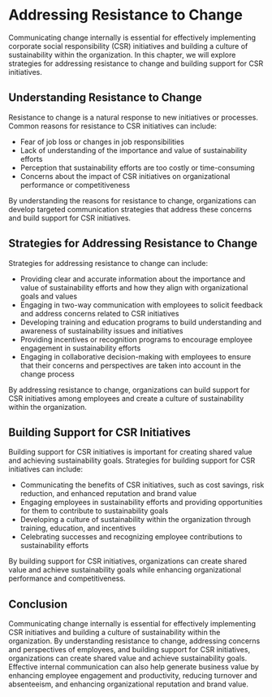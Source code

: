 Addressing Resistance to Change
===========================================================================

Communicating change internally is essential for effectively implementing corporate social responsibility (CSR) initiatives and building a culture of sustainability within the organization. In this chapter, we will explore strategies for addressing resistance to change and building support for CSR initiatives.

Understanding Resistance to Change
----------------------------------

Resistance to change is a natural response to new initiatives or processes. Common reasons for resistance to CSR initiatives can include:

* Fear of job loss or changes in job responsibilities
* Lack of understanding of the importance and value of sustainability efforts
* Perception that sustainability efforts are too costly or time-consuming
* Concerns about the impact of CSR initiatives on organizational performance or competitiveness

By understanding the reasons for resistance to change, organizations can develop targeted communication strategies that address these concerns and build support for CSR initiatives.

Strategies for Addressing Resistance to Change
----------------------------------------------

Strategies for addressing resistance to change can include:

* Providing clear and accurate information about the importance and value of sustainability efforts and how they align with organizational goals and values
* Engaging in two-way communication with employees to solicit feedback and address concerns related to CSR initiatives
* Developing training and education programs to build understanding and awareness of sustainability issues and initiatives
* Providing incentives or recognition programs to encourage employee engagement in sustainability efforts
* Engaging in collaborative decision-making with employees to ensure that their concerns and perspectives are taken into account in the change process

By addressing resistance to change, organizations can build support for CSR initiatives among employees and create a culture of sustainability within the organization.

Building Support for CSR Initiatives
------------------------------------

Building support for CSR initiatives is important for creating shared value and achieving sustainability goals. Strategies for building support for CSR initiatives can include:

* Communicating the benefits of CSR initiatives, such as cost savings, risk reduction, and enhanced reputation and brand value
* Engaging employees in sustainability efforts and providing opportunities for them to contribute to sustainability goals
* Developing a culture of sustainability within the organization through training, education, and incentives
* Celebrating successes and recognizing employee contributions to sustainability efforts

By building support for CSR initiatives, organizations can create shared value and achieve sustainability goals while enhancing organizational performance and competitiveness.

Conclusion
----------

Communicating change internally is essential for effectively implementing CSR initiatives and building a culture of sustainability within the organization. By understanding resistance to change, addressing concerns and perspectives of employees, and building support for CSR initiatives, organizations can create shared value and achieve sustainability goals. Effective internal communication can also help generate business value by enhancing employee engagement and productivity, reducing turnover and absenteeism, and enhancing organizational reputation and brand value.
